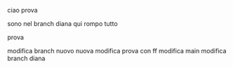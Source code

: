 ciao prova

sono nel branch diana qui rompo tutto

prova

modifica branch nuovo
nuova modifica
prova con ff
modifica main
modifica branch diana
